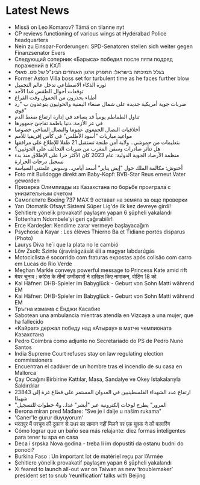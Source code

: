 # Latest News
-  Missä on Leo Komarov? Tämä on tilanne nyt
-  CP reviews functioning of various wings at Hyderabad Police headquarters
-  Nein zu Einspar-Forderungen: SPD-Senatoren stellen sich weiter gegen Finanzsenator Evers
-  Следующий соперник «Барыса» победил после пяти подряд поражений в КХЛ
-  בגלל תמיכתה בישראל: התפרק ארגון האוהדים הבינ"ל של סט. פאולי
-  Former Aston Villa boss set for turbulent time as he faces further blow
-  ثورة الذكاء الاصطناعي تدخل عالم التجميل
-  توقعات أحوال الطقس غدا الأحد
-  أطباء يحذرون من الخمول وقت الفراغ
-  ضربات جوية أمريكية جديدة على شمال صنعاء اليمنية والحوثيون يتوعدون ب "رد قوي"
-  تناول الطماطم يومياً قد يساعد في إدارة ارتفاع ضغط الدم
-  في عز الأزمة..دنيا باطمة تفاجئ جمهورها
-  أخلاقيات النضال الجمعوي عموما والنضال المناخي خصوصا
-  مواعيد مباريات "أسود الأطلس" في كأس إفريقيا للأمم
-  بتعليمات من حموشي.. ولاية أمن طنجة تستقبل 21 طفلا للإطلاع على مرافقها
-  هل تتأثر صادرات وسفن المغرب من ضربات التحالف على الحوثيين؟
-  منظمة الأرصاد الجوية الدولية: عام 2023 كان الأكثر حرا على الإطلاق منذ بدء تسجيل درجات الحرارة
-  أخنوش: مكالمة الملك حول "إيض يناير" أسعد أيامي.. وسوس علمتني السياسة
-  Foto mit Bulldogge direkt am Baby-Kopf: BVB-Star Reus erneut Vater geworden
-  Призерка Олимпиады из Казахстана по борьбе проиграла с унизительным счетом
-  Самолетите Boeing 737 MAX 9 остават на земята за още проверки
-  Yarı Otomatik Ofsayt Sistemi Süper Lig'de ilk kez devreye girdi!
-  Şehitlere yönelik provakatif paylaşım yapan 6 şüpheli yakalandı
-  Tottenham Ndombele'yi geri çağırabilir!
-  Erce Kardeşler: Kendime zarar vermeye başlayacağım
-  Psychose à Kayar : Les élèves Thierno Ba et Tidiane portés disparus (Photo)
-  Laurys Diva he`i que la plata no le cambió
-  Lőw Zsolt: Szinte újravirágzását éli a magyar labdarúgás
-  Motociclista é socorrido com fraturas expostas após colisão com carro em Lucas do Rio Verde
-  Meghan Markle conveys powerful message to Princess Kate amid rift
-  मेयर चुनाव : कांग्रेस के तीनों उम्मीदवारों ने दाखिल किए नामांकन, वोटिंग 18 को
-  Kai Häfner: DHB-Spieler im Babyglück - Geburt von Sohn Matti während EM
-  Kai Häfner: DHB-Spieler im Babyglück - Geburt von Sohn Matti während EM
-  Тръгна измама с Енджи Касабие
-  Sabotean una ambulancia mientras atendía en Vizcaya a una mujer, que ha fallecido
-  «Кайрат» держал победу над «Атырау» в матче чемпионата Казахстана
-  Pedro Coimbra como adjunto no Secretariado do PS de Pedro Nuno Santos
-  India Supreme Court refuses stay on law regulating election commissioners
-  Encuentran el cadáver de un hombre tras el incendio de su casa en Mallorca
-  Çay Ocağını Birbirine Kattılar, Masa, Sandalye ve Okey Istakalarıyla Saldırdılar
-  ارتفاع عدد الشهداء الفلسطينيين في العدوان المستمر على قطاع غزة إلى 23843 شهيدًا
-  "المرور" يطرح لوحات إلكترونية عبر "أبشر" غدا.. و4 خطوات للتسجيل
-  Đerona miran pred Mađare: "Sve je i dalje u našim rukama"
-  'Caner'le gurur duyuyorum'
-  भरतपुर में परचून की दुकान से उधर का सामान नहीं मिलने पर एक युवक ने की फायरिंग
-  Cómo lograr que un baño sea más relajante: diez formas inteligentes para tener tu spa en casa
-  Deca i srpska Nova godina - treba li im dopustiti da ostanu budni do ponoći?
-  Burkina Faso : Un important lot de matériel reçu par l’Armée
-  Şehitlere yönelik provakatif paylaşım yapan 6 şüpheli yakalandı
-  Xi feared to launch all-out war on Taiwan as new ‘troublemaker’ president set to snub ‘reunification’ talks with Beijing
